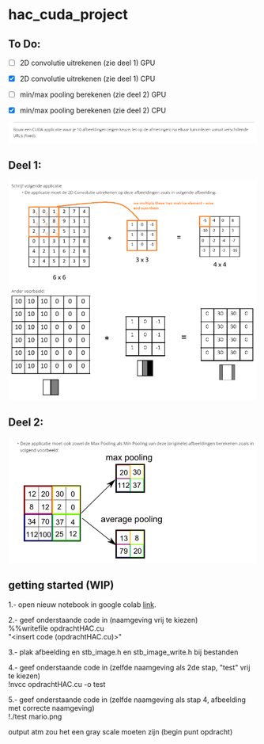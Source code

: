 # hac_cuda_project

## To Do:

- [ ] 2D convolutie uitrekenen (zie deel 1) GPU
- [x] 2D convolutie uitrekenen (zie deel 1) CPU
- [ ] min/max pooling berekenen (zie deel 2) GPU
- [X] min/max pooling berekenen (zie deel 2) CPU


![titel opdracht](images/cudaTaakTitel.png?raw=true)

## Deel 1:
![opdracht 1](images/cudaTaakDeel1.png?raw=true)

## Deel 2:
![opdracht 2](images/cudaTaakDeel2.png?raw=true)

## getting started (WIP)

1.- open nieuw notebook in google colab [link](https://colab.research.google.com/drive/11K5aESAQQHsml9ied-BsuLnP-zG6wLMZ).<br/>

2.- geef onderstaande code in (naamgeving vrij te kiezen)<br/>
  %%writefile opdrachtHAC.cu <br/>
  "<insert code (opdrachtHAC.cu)>"  <br/>
  
3.- plak afbeelding en stb_image.h en stb_image_write.h bij bestanden <br/>

4.- geef onderstaande code in (zelfde naamgeving als 2de stap, "test" vrij te kiezen) <br/>
  !nvcc opdrachtHAC.cu -o test <br/>
  
5.- geef onderstaande code in (zelfde naamgeving als stap 4, afbeelding met correcte naamgeving) <br/>
  !./test mario.png <br/>
  
  
  output atm zou het een gray scale moeten zijn (begin punt opdracht)

